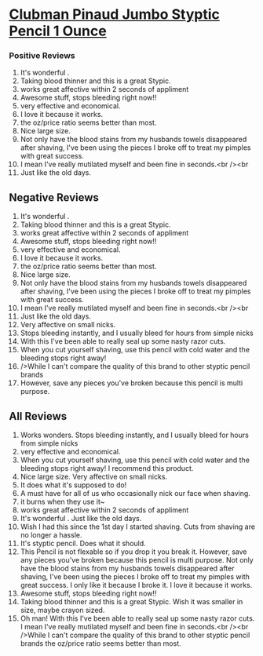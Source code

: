 # [Clubman Pinaud Jumbo Styptic Pencil 1 Ounce](https://products.checkmycream.com/products/Clubman-Pinaud-Jumbo-Styptic-Pencil-1-Ounce.html)

### Positive Reviews

<ol>
      <li>It&#x27;s wonderful .  </li>
      <li>Taking blood thinner and this is a great Stypic.  </li>
      <li>works great affective within 2 seconds of appliment</li>
      <li>Awesome stuff, stops bleeding right now!!</li>
      <li>very effective and economical.</li>
      <li>I love it because it works.</li>
      <li>the oz/price ratio seems better than most.</li>
      <li>Nice large size.</li>
      <li>Not only have the blood stains from my husbands towels disappeared after shaving, I&#x27;ve been using the pieces I broke off to treat my pimples with great success.  </li>
      <li>I mean I&#x27;ve really mutilated myself and been fine in seconds.&lt;br /&gt;&lt;br</li>
      <li>Just like the old days.</li>
</ol>


<h2>Negative Reviews</h2>
<ol>
<li> It&#x27;s wonderful .  </li>
<li> Taking blood thinner and this is a great Stypic.  </li>
<li> works great affective within 2 seconds of appliment</li>
<li> Awesome stuff, stops bleeding right now!!</li>
<li> very effective and economical.</li>
<li> I love it because it works.</li>
<li> the oz/price ratio seems better than most.</li>
<li> Nice large size.</li>
<li> Not only have the blood stains from my husbands towels disappeared after shaving, I&#x27;ve been using the pieces I broke off to treat my pimples with great success.  </li>
<li> I mean I&#x27;ve really mutilated myself and been fine in seconds.&lt;br /&gt;&lt;br</li>
<li> Just like the old days.</li>
<li> Very affective on small nicks.</li>
<li> Stops bleeding instantly, and I usually bleed for hours from simple nicks</li>
<li> With this I&#x27;ve been able to really seal up some nasty razor cuts.</li>
<li> When you cut yourself shaving, use this pencil with cold water and the bleeding stops right away!</li>
<li> /&gt;While I can&#x27;t compare the quality of this brand to other styptic pencil brands</li>
<li> However, save any pieces you&#x27;ve broken because this pencil is multi purpose.</li>
</ol>

<h2>All Reviews</h2>

<ol>
    <li> Works wonders. Stops bleeding instantly, and I usually bleed for hours from simple nicks</li>
    <li> very effective and economical.</li>
    <li> When you cut yourself shaving, use this pencil with cold water and the bleeding stops right away! I recommend this product.</li>
    <li> Nice large size. Very affective on small nicks.</li>
    <li> It does what it&#x27;s supposed to do!</li>
    <li> A must have for all of us who occasionally nick our face when shaving.</li>
    <li> it burns when they use it~</li>
    <li> works great affective within 2 seconds of appliment</li>
    <li> It&#x27;s wonderful .  Just like the old days.</li>
    <li> Wish I had this since the 1st day I started shaving. Cuts from shaving are no longer a hassle.</li>
    <li> It&#x27;s styptic pencil. Does what it should.</li>
    <li> This Pencil is not flexable so if you drop it you break it. However, save any pieces you&#x27;ve broken because this pencil is multi purpose. Not only have the blood stains from my husbands towels disappeared after shaving, I&#x27;ve been using the pieces I broke off to treat my pimples with great success.  I only like it because I broke it. I love it because it works.</li>
    <li> Awesome stuff, stops bleeding right now!!</li>
    <li> Taking blood thinner and this is a great Stypic.  Wish it was smaller in size, maybe crayon sized.</li>
    <li> Oh man! With this I&#x27;ve been able to really seal up some nasty razor cuts. I mean I&#x27;ve really mutilated myself and been fine in seconds.&lt;br /&gt;&lt;br /&gt;While I can&#x27;t compare the quality of this brand to other styptic pencil brands the oz/price ratio seems better than most.</li>
</ol>





